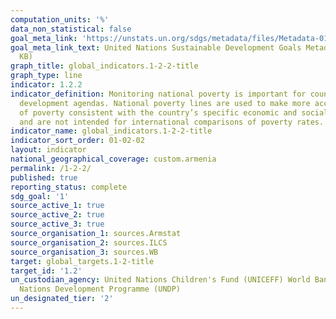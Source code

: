 ```yaml
---
computation_units: '%'
data_non_statistical: false
goal_meta_link: 'https://unstats.un.org/sdgs/metadata/files/Metadata-01-02-01.pdf '
goal_meta_link_text: United Nations Sustainable Development Goals Metadata (PDF 894
  KB)
graph_title: global_indicators.1-2-2-title
graph_type: line
indicator: 1.2.2
indicator_definition: Monitoring national poverty is important for country-specific
  development agendas. National poverty lines are used to make more accurate estimates
  of poverty consistent with the country’s specific economic and social circumstances,
  and are not intended for international comparisons of poverty rates.
indicator_name: global_indicators.1-2-2-title
indicator_sort_order: 01-02-02
layout: indicator
national_geographical_coverage: custom.armenia
permalink: /1-2-2/
published: true
reporting_status: complete
sdg_goal: '1'
source_active_1: true
source_active_2: true
source_active_3: true
source_organisation_1: sources.Armstat
source_organisation_2: sources.ILCS
source_organisation_3: sources.WB
target: global_targets.1-2-title
target_id: '1.2'
un_custodian_agency: United Nations Children's Fund (UNICEFF) World Bank (WB) United
  Nations Development Programme (UNDP)
un_designated_tier: '2'
---
```


